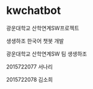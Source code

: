 # kwchatbot
광운대학교 산학연계SW프로젝트 

생생하조 한국어 챗봇 개발


광운대학교 산학연계SW 팀 생생하조

2015722077 서나리

2015722078 김소희
